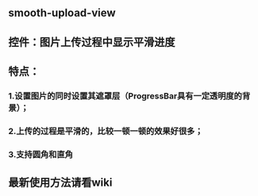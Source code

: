 ## smooth-upload-view
## 控件：图片上传过程中显示平滑进度
## 特点：
### 1.设置图片的同时设置其遮罩层（ProgressBar具有一定透明度的背景）；
### 2.上传的过程是平滑的，比较一顿一顿的效果好很多；
### 3.支持圆角和直角

## 最新使用方法请看wiki
